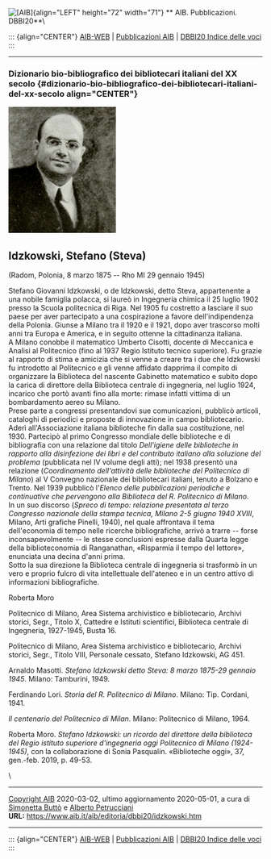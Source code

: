![\[AIB\]](/aib/wi/aibv72.gif){align="LEFT" height="72" width="71"}
** AIB. Pubblicazioni. DBBI20**\

::: {align="CENTER"}
[AIB-WEB](/) \| [Pubblicazioni AIB](/pubblicazioni/) \| [DBBI20 Indice
delle voci](dbbi20.htm)
:::

------------------------------------------------------------------------

### Dizionario bio-bibliografico dei bibliotecari italiani del XX secolo {#dizionario-bio-bibliografico-dei-bibliotecari-italiani-del-xx-secolo align="CENTER"}

![\[Ritratto\]](idzkowski.jpg)

## Idzkowski, Stefano (Steva)

(Radom, Polonia, 8 marzo 1875 -- Rho MI 29 gennaio 1945)

Stefano Giovanni Idzkowski, o de Idzkowski, detto Steva, appartenente a
una nobile famiglia polacca, si laureò in Ingegneria chimica il 25
luglio 1902 presso la Scuola politecnica di Riga. Nel 1905 fu costretto
a lasciare il suo paese per aver partecipato a una cospirazione a favore
dell\'indipendenza della Polonia. Giunse a Milano tra il 1920 e il 1921,
dopo aver trascorso molti anni tra Europa e America, e in seguito
ottenne la cittadinanza italiana.\
A Milano conobbe il matematico Umberto Cisotti, docente di Meccanica e
Analisi al Politecnico (fino al 1937 Regio Istituto tecnico superiore).
Fu grazie al rapporto di stima e amicizia che si venne a creare tra i
due che Idzkowski fu introdotto al Politecnico e gli venne affidato
dapprima il compito di organizzare la Biblioteca del nascente Gabinetto
matematico e subito dopo la carica di direttore della Biblioteca
centrale di ingegneria, nel luglio 1924, incarico che portò avanti fino
alla morte: rimase infatti vittima di un bombardamento aereo su Milano.\
Prese parte a congressi presentandovi sue comunicazioni, pubblicò
articoli, cataloghi di periodici e proposte di innovazione in campo
bibliotecario. Aderì all\'Associazione italiana biblioteche fin dalla
sua costituzione, nel 1930. Partecipò al primo Congresso mondiale delle
biblioteche e di bibliografia con una relazione dal titolo *Dell\'igiene
delle biblioteche in rapporto alla disinfezione dei libri e del
contributo italiano alla soluzione del problema* (pubblicata nel IV
volume degli atti); nel 1938 presentò una relazione (*Coordinamento
dell\'attività delle biblioteche del Politecnico di Milano*) al V
Convegno nazionale dei bibliotecari italiani, tenuto a Bolzano e Trento.
Nel 1939 pubblicò l\'*Elenco delle pubblicazioni periodiche e
continuative che pervengono alla Biblioteca del R. Politecnico di
Milano*.\
In un suo discorso (*Spreco di tempo: relazione presentata al terzo
Congresso nazionale della stampa tecnica, Milano 2-5 giugno 1940 XVIII*,
Milano, Arti grafiche Pinelli, 1940), nel quale affrontava il tema
dell'economia di tempo nelle ricerche bibliografiche, arrivò a trarre --
forse inconsapevolmente -- le stesse conclusioni espresse dalla Quarta
legge della biblioteconomia di Ranganathan, «Risparmia il tempo del
lettore», enunciata una decina d\'anni prima.\
Sotto la sua direzione la Biblioteca centrale di ingegneria si trasformò
in un vero e proprio fulcro di vita intellettuale dell\'ateneo e in un
centro attivo di informazioni bibliografiche.

Roberta Moro

Politecnico di Milano, Area Sistema archivistico e bibliotecario,
Archivi storici, Segr., Titolo X, Cattedre e Istituti scientifici,
Biblioteca centrale di Ingegneria, 1927-1945, Busta 16.

Politecnico di Milano, Area Sistema archivistico e bibliotecario,
Archivi storici, Segr., Titolo VIII, Personale cessato, Stefano
Idzkowski, AG 451.

Arnaldo Masotti. *Stefano Idzkowski detto Steva: 8 marzo 1875-29 gennaio
1945*. Milano: Tamburini, 1949.

Ferdinando Lori. *Storia del R. Politecnico di Milano*. Milano: Tip.
Cordani, 1941.

*Il centenario del Politecnico di Milan*. Milano: Politecnico di Milano,
1964.

Roberta Moro. *Stefano Idzkowski: un ricordo del direttore della
biblioteca del Regio istituto superiore d'ingegneria oggi Politecnico di
Milano (1924-1945)*, con la collaborazione di Sonia Pasqualin.
«Biblioteche oggi», 37, gen.-feb. 2019, p. 49-53.

\

------------------------------------------------------------------------

[Copyright AIB](/su-questo-sito/dichiarazione-di-copyright-aib-web/)
2020-03-02, ultimo aggiornamento 2020-05-01, a cura di [Simonetta
Buttò](/aib/redazione3.htm) e [Alberto
Petrucciani](/su-questo-sito/redazione-aib-web/)\
**URL:** https://www.aib.it/aib/editoria/dbbi20/idzkowski.htm

------------------------------------------------------------------------

::: {align="CENTER"}
[AIB-WEB](/) \| [Pubblicazioni AIB](/pubblicazioni/) \| [DBBI20 Indice
delle voci](dbbi20.htm)
:::
